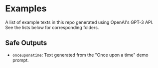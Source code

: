 # Examples

A list of example texts in this repo generated using OpenAI's GPT-3 API. See the lists below for corresponding folders.

## Safe Outputs

- `onceuponatime`: Text generated from the "Once upon a time" demo prompt.
